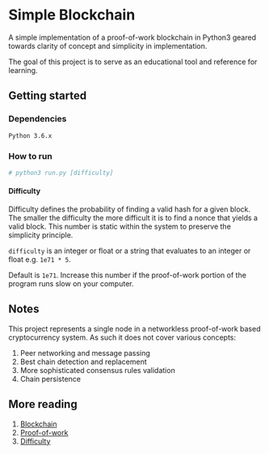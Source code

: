 # Simple Blockchain

A simple implementation of a proof-of-work blockchain in Python3 geared towards clarity of concept and simplicity in implementation.

The goal of this project is to serve as an educational tool and reference for learning.

## Getting started

### Dependencies

```
Python 3.6.x
```

### How to run

```bash
# python3 run.py [difficulty]
```

#### Difficulty

Difficulty defines the probability of finding a valid hash for a given block. The smaller the difficulty the more difficult it
is to find a nonce that yields a valid block. This number is static within the system to preserve the simplicity principle.

`difficulty` is an integer or float or a string that evaluates to an integer or float e.g. `1e71 * 5`.

Default is `1e71`. Increase this number if the proof-of-work portion of the program runs slow on your computer.

## Notes

This project represents a single node in a networkless proof-of-work based cryptocurrency system. As such it does not cover various concepts:

1. Peer networking and message passing
2. Best chain detection and replacement
3. More sophisticated consensus rules validation
4. Chain persistence

## More reading

1. [Blockchain](https://en.bitcoin.it/wiki/Block_chain)
2. [Proof-of-work](https://en.bitcoin.it/wiki/Proof_of_work)
3. [Difficulty](https://en.bitcoin.it/wiki/Difficulty)
